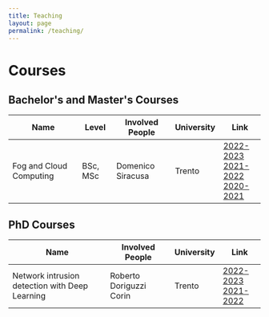```yaml
---
title: Teaching
layout: page
permalink: /teaching/
---
```


# Courses

## Bachelor's and Master's Courses

<table>
  <thead>
    <tr>
      <th>Name</th>
      <th>Level</th>
      <th>Involved People</th>
      <th>University</th>
      <th>Link</th>
    </tr>
  </thead>
  <tbody>
    <tr>
      <td>Fog and Cloud Computing</td>
      <td>BSc, MSc</td>
      <td>Domenico Siracusa</td>
      <td>Trento</td>
      <td>
        <a href="https://unitn.coursecatalogue.cineca.it/insegnamenti/2022/93765/2011/9999/10117?coorte=2022">2022-2023</a><br />
        <a href="https://unitn.coursecatalogue.cineca.it/insegnamenti/2021/93765/2011/9999/10117?coorte=2021">2021-2022</a><br />
        <a href="https://unitn.coursecatalogue.cineca.it/insegnamenti/2020/93765/2011/9999/10117?coorte=2020">2020-2021</a><br />
      </td>    
    </tr>
  </tbody>
</table>


## PhD Courses
<table>
  <thead>
    <tr>
      <th>Name</th>
      <th>Involved People</th>
      <th>University</th>
      <th>Link</th>
    </tr>
  </thead>
  <tbody>
    <tr>
      <td>Network intrusion detection with Deep Learning</td>
      <td>
          Roberto Doriguzzi Corin 
      </td>
      <td>
          Trento
      </td>
      <td>
        <a href="https://iecs.unitn.it/node/1322">2022-2023</a><br />
        <a href="https://iecs.unitn.it/node/1177">2021-2022</a><br />
      </td>
    </tr>
  </tbody>
</table>
